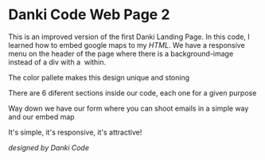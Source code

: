 # Danki Code Web Page 2
 


This is an improved version of the first Danki Landing Page. In this code, I learned how to embed google maps to my *HTML*. We have a responsive menu on the header of the page where there is a background-image instead of a div with a <img> within.

The color pallete makes this design unique and stoning

There are 6 diferent sections inside our code, each one for a given purpose

Way down we have our form where you can shoot emails in a simple way and our embed map

It's simple, it's responsive, it's attractive!


*designed by Danki Code*
